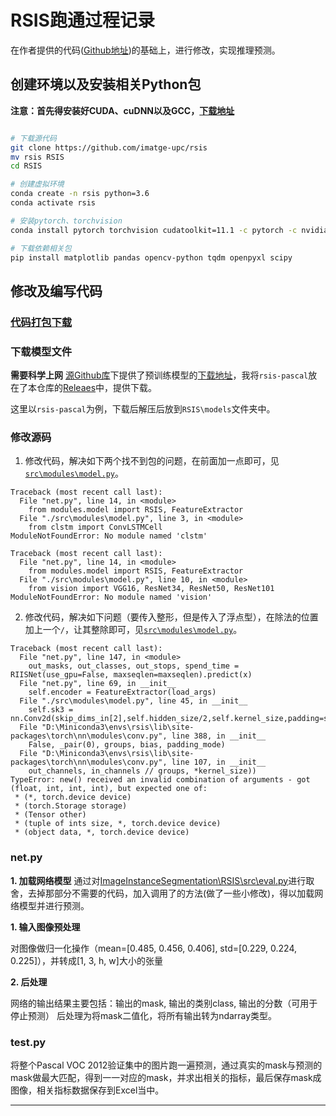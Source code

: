 # RSIS跑通过程记录

在作者提供的代码([Github地址](https://github.com/imatge-upc/rsis))的基础上，进行修改，实现推理预测。

## 创建环境以及安装相关Python包

**注意：首先得安装好CUDA、cuDNN以及GCC，[下载地址](../../README.md#实验环境)**

````bash

# 下载源代码
git clone https://github.com/imatge-upc/rsis
mv rsis RSIS
cd RSIS

# 创建虚拟环境
conda create -n rsis python=3.6
conda activate rsis

# 安装pytorch、torchvision
conda install pytorch torchvision cudatoolkit=11.1 -c pytorch -c nvidia

# 下载依赖相关包
pip install matplotlib pandas opencv-python tqdm openpyxl scipy

````

## 修改及编写代码
### [代码打包下载](https://github.com/BingqiangZhou/IntSeg_InsSeg_CodeCollection/releases/tag/rsis)

### 下载模型文件

**需要科学上网** [源Github库](https://github.com/imatge-upc/rsis)下提供了预训练模型的[下载地址](https://github.com/imatge-upc/rsis#pretrained-models)，我将`rsis-pascal`放在了本仓库的[Releaes](https://github.com/BingqiangZhou/IntSeg_InsSeg_CodeCollection/releases/tag/rsis)中，提供下载。

这里以`rsis-pascal`为例，下载后解压后放到`RSIS\models`文件夹中。

### 修改源码

1. 修改代码，解决如下两个找不到包的问题，在前面加一点即可，见[`src\modules\model.py`](https://github.com/BingqiangZhou/IntSeg_InsSeg_CodeCollection/blob/master/ImageInstanceSegmentation/RefineMask/mmdet/__init__.py)。
```
Traceback (most recent call last):
  File "net.py", line 14, in <module>
    from modules.model import RSIS, FeatureExtractor
  File "./src\modules\model.py", line 3, in <module>
    from clstm import ConvLSTMCell
ModuleNotFoundError: No module named 'clstm'

Traceback (most recent call last):
  File "net.py", line 14, in <module>
    from modules.model import RSIS, FeatureExtractor
  File "./src\modules\model.py", line 10, in <module>
    from vision import VGG16, ResNet34, ResNet50, ResNet101
ModuleNotFoundError: No module named 'vision'
``` 

2. 修改代码，解决如下问题（要传入整形，但是传入了浮点型），在除法的位置加上一个`/`，让其整除即可，见[`src\modules\model.py`](https://github.com/BingqiangZhou/IntSeg_InsSeg_CodeCollection/blob/master/ImageInstanceSegmentation/RefineMask/mmdet/__init__.py)。

``` 
Traceback (most recent call last):
  File "net.py", line 147, in <module>
    out_masks, out_classes, out_stops, spend_time = RIISNet(use_gpu=False, maxseqlen=maxseqlen).predict(x)
  File "net.py", line 69, in __init__
    self.encoder = FeatureExtractor(load_args)
  File "./src\modules\model.py", line 45, in __init__
    self.sk3 = nn.Conv2d(skip_dims_in[2],self.hidden_size/2,self.kernel_size,padding=self.padding)
  File "D:\Miniconda3\envs\rsis\lib\site-packages\torch\nn\modules\conv.py", line 388, in __init__
    False, _pair(0), groups, bias, padding_mode)
  File "D:\Miniconda3\envs\rsis\lib\site-packages\torch\nn\modules\conv.py", line 107, in __init__
    out_channels, in_channels // groups, *kernel_size))
TypeError: new() received an invalid combination of arguments - got (float, int, int, int), but expected one of:
 * (*, torch.device device)
 * (torch.Storage storage)
 * (Tensor other)
 * (tuple of ints size, *, torch.device device)
 * (object data, *, torch.device device)
```

### net.py

**1. 加载网络模型**
通过对[ImageInstanceSegmentation\RSIS\src\eval.py]()进行取舍，去掉那部分不需要的代码，加入调用了的方法(做了一些小修改)，得以加载网络模型并进行预测。

**1. 输入图像预处理**

对图像做归一化操作（mean=[0.485, 0.456, 0.406], std=[0.229, 0.224, 0.225]），并转成[1, 3, h, w]大小的张量

**2. 后处理**

网络的输出结果主要包括：输出的mask, 输出的类别class, 输出的分数（可用于停止预测）
后处理为将mask二值化，将所有输出转为ndarray类型。

### test.py

将整个Pascal VOC 2012验证集中的图片跑一遍预测，通过真实的mask与预测的mask做最大匹配，得到一一对应的mask，并求出相关的指标，最后保存mask成图像，相关指标数据保存到Excel当中。

---